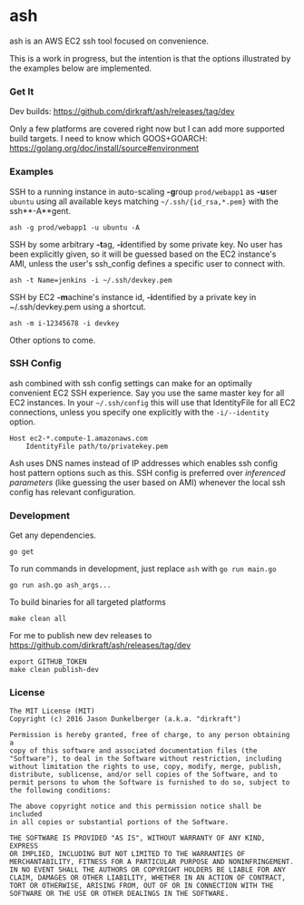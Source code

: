 ash
===

ash is an AWS EC2 ssh tool focused on convenience.

This is a work in progress, but the intention is that the options
illustrated by the examples below are implemented.



### Get It ###

Dev builds: https://github.com/dirkraft/ash/releases/tag/dev

Only a few platforms are covered right now but I can add more supported
build targets. I need to know which GOOS+GOARCH:
https://golang.org/doc/install/source#environment



### Examples ###

SSH to a running instance in auto-scaling **-g**roup `prod/webapp1`
as **-u**ser `ubuntu` using all available keys matching
`~/.ssh/{id_rsa,*.pem}` with the ssh**-A**gent.

    ash -g prod/webapp1 -u ubuntu -A

SSH by some arbitrary **-t**ag, **-i**dentified by some private key.
No user has been explicitly given, so it will be guessed based on
the EC2 instance's AMI, unless the user's ssh_config defines a specific
user to connect with.

    ash -t Name=jenkins -i ~/.ssh/devkey.pem
    
SSH by EC2 **-m**achine's instance id, **-i**dentified by a private key
in ~/.ssh/devkey.pem using a shortcut. 

    ash -m i-12345678 -i devkey

Other options to come.



### SSH Config ###

ash combined with ssh config settings can make for an optimally
convenient EC2 SSH experience. Say you use the same master key for
all EC2 instances. In your `~/.ssh/config` this will use that
IdentityFile for all EC2 connections, unless you specify one explicitly
with the `-i/--identity` option.

    Host ec2-*.compute-1.amazonaws.com
        IdentityFile path/to/privatekey.pem

Ash uses DNS names instead of IP addresses which enables ssh config host
pattern options such as this. SSH config is preferred over *inferenced
parameters* (like guessing the user based on AMI) whenever the local
ssh config has relevant configuration. 



### Development ###

Get any dependencies.

    go get 

To run commands in development, just replace `ash` with `go run main.go` 

    go run ash.go ash_args...

To build binaries for all targeted platforms

    make clean all

For me to publish new dev releases to
https://github.com/dirkraft/ash/releases/tag/dev

    export GITHUB_TOKEN
    make clean publish-dev



### License ###

```
The MIT License (MIT)
Copyright (c) 2016 Jason Dunkelberger (a.k.a. "dirkraft")

Permission is hereby granted, free of charge, to any person obtaining a 
copy of this software and associated documentation files (the 
"Software"), to deal in the Software without restriction, including 
without limitation the rights to use, copy, modify, merge, publish, 
distribute, sublicense, and/or sell copies of the Software, and to 
permit persons to whom the Software is furnished to do so, subject to 
the following conditions:

The above copyright notice and this permission notice shall be included 
in all copies or substantial portions of the Software.

THE SOFTWARE IS PROVIDED "AS IS", WITHOUT WARRANTY OF ANY KIND, EXPRESS 
OR IMPLIED, INCLUDING BUT NOT LIMITED TO THE WARRANTIES OF 
MERCHANTABILITY, FITNESS FOR A PARTICULAR PURPOSE AND NONINFRINGEMENT. 
IN NO EVENT SHALL THE AUTHORS OR COPYRIGHT HOLDERS BE LIABLE FOR ANY 
CLAIM, DAMAGES OR OTHER LIABILITY, WHETHER IN AN ACTION OF CONTRACT, 
TORT OR OTHERWISE, ARISING FROM, OUT OF OR IN CONNECTION WITH THE 
SOFTWARE OR THE USE OR OTHER DEALINGS IN THE SOFTWARE.
```